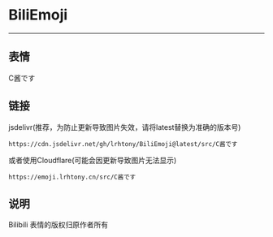 # BiliEmoji
---
## 表情
C酱です
## 链接
jsdelivr(推荐，为防止更新导致图片失效，请将latest替换为准确的版本号)
```
https://cdn.jsdelivr.net/gh/lrhtony/BiliEmoji@latest/src/C酱です
```
或者使用Cloudflare(可能会因更新导致图片无法显示)
```
https://emoji.lrhtony.cn/src/C酱です
```
## 说明
Bilibili 表情的版权归原作者所有
